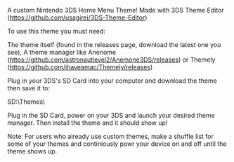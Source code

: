 A custom Nintendo 3DS Home Menu Theme! Made with 3DS Theme Editor (https://github.com/usagirei/3DS-Theme-Editor)

To use this theme you must need:

The theme itself (found in the releases page, download the latest one you see),
A theme manager like Anenome (https://github.com/astronautlevel2/Anemone3DS/releases) or Themely (https://github.com/ihaveamac/Themely/releases)

Plug in your 3DS's SD Card into your computer and download the theme then save it to:

SD:\Themes\

Plug in the SD Card, power on your 3DS and launch your desired theme manager. Then install the theme and it should show up!



Note: For users who already use custom themes, make a shuffle list for some of your themes and continiously powr your device on and off until the theme shows up.
